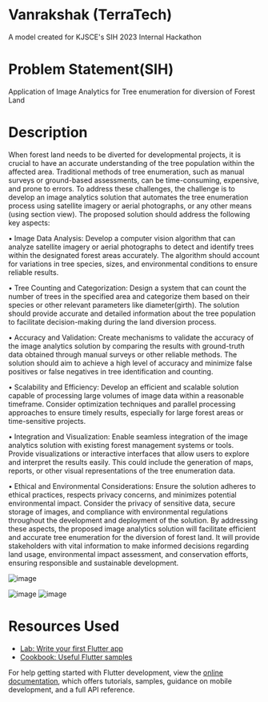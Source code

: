 # Vanrakshak (TerraTech)
A model created for KJSCE's SIH 2023 Internal Hackathon 


# Problem Statement(SIH)
Application of Image Analytics for Tree enumeration for diversion of Forest Land

# Description
When forest land needs to be diverted for developmental projects, it is crucial to have an accurate understanding of the tree population within the affected area. Traditional methods of tree enumeration, such as manual surveys or ground-based assessments, can be time-consuming, expensive, and prone to errors.
To address these challenges, the challenge is to develop an image analytics solution that automates the tree enumeration process using satellite imagery or aerial photographs, or any other means (using section view). The proposed solution should address the following key aspects: 

•	Image Data Analysis: 
Develop a computer vision algorithm that can analyze satellite imagery or aerial photographs to detect and identify trees within the designated forest areas accurately. The algorithm should account for variations in tree species, sizes, and environmental conditions to ensure reliable results. 

•	Tree Counting and Categorization:
Design a system that can count the number of trees in the specified area and categorize them based on their species or other relevant parameters like diameter(girth). The solution should provide accurate and detailed information about the tree population to facilitate decision-making during the land diversion process. 

•	Accuracy and Validation: 
Create mechanisms to validate the accuracy of the image analytics solution by comparing the results with ground-truth data obtained through manual surveys or other reliable methods. The solution should aim to achieve a high level of accuracy and minimize false positives or false negatives in tree identification and counting. 

•	Scalability and Efficiency: 
Develop an efficient and scalable solution capable of processing large volumes of image data within a reasonable timeframe. Consider optimization techniques and parallel processing approaches to ensure timely results, especially for large forest areas or time-sensitive projects.

•	Integration and Visualization: 
Enable seamless integration of the image analytics solution with existing forest management systems or tools. Provide visualizations or interactive interfaces that allow users to explore and interpret the results easily. This could include the generation of maps, reports, or other visual representations of the tree enumeration data. 

•	Ethical and Environmental Considerations:
Ensure the solution adheres to ethical practices, respects privacy concerns, and minimizes potential environmental impact. Consider the privacy of sensitive data, secure storage of images, and compliance with environmental regulations throughout the development and deployment of the solution. By addressing these aspects, the proposed image analytics solution will facilitate efficient and accurate tree enumeration for the diversion of forest land. It will provide stakeholders with vital information to make informed decisions regarding land usage, environmental impact assessment, and conservation efforts, ensuring responsible and sustainable development.


![image](https://github.com/basedharsh/NullSafety_Sih2023/assets/98652188/e1beca6e-503b-48cc-9cae-619951fb1086)

![image](https://github.com/basedharsh/NullSafety_Sih2023/assets/98652188/02578533-68f5-4771-af74-d49d32b01fff)
![image](https://github.com/basedharsh/NullSafety_Sih2023/assets/98652188/e9db5a42-9894-400d-beed-7d4acf507630)


# Resources Used
- [Lab: Write your first Flutter app](https://docs.flutter.dev/get-started/codelab)
- [Cookbook: Useful Flutter samples](https://docs.flutter.dev/cookbook)

For help getting started with Flutter development, view the
[online documentation](https://docs.flutter.dev/), which offers tutorials,
samples, guidance on mobile development, and a full API reference.
